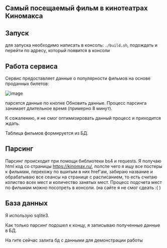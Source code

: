 **Самый посещаемый фильм в кинотеатрах Киномакса**
---
Запуск
---
для запуска необходимо написать в консоль: `./build.sh`, подождать и перейти по адресу, который появится в консоли

Работа сервиса
---

Сервис предоставляет данные о популярности фильмов на основе проданных билетов:

![image](https://github.com/user-attachments/assets/adc3ce17-7e7c-4d06-ac8c-11c51c88e0e4)

парсятся данные по кнопке Обновить данные. Процесс парсинга занимает длительное время (примерно 8 минут).

К сожалению, я не смог оптимизировать данный процесс и приходится ждать.

Таблица фильмов формируется из БД.

Парсинг
---

Парсинг происходит при помощи библиотеки bs4 и requests. Я получаю html код со страницы <https://kinomax.ru/>, 
полсле чего я ищу все постеры к фильмам, перехожу по вшитым в них href'ам, забираю название и обрабатываю все 
сеансы на странице с расписанием, то есть считаю колиство всех мест и количество занятых мест. 
Процесс подсчета мест по фильмам можно посотреть в консоли. (на сайте я не смог сдеать :( )

База данных
---

Я использую sqlite3.

Как только парсинг подошел к концу, я записываю полученные данные в БД.

На гите сейчас залита бд с данными для демонстрации работы
